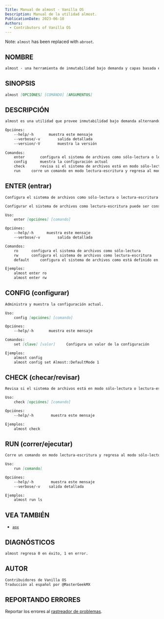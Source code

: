 ```yaml
---
Title: Manual de almost - Vanilla OS
Description: Manual de la utilidad almost.
PublicationDate: 2023-06-10
Authors: 
  - Contributors of Vanilla OS
---
```


Note: `almost` has been replaced with `abroot`.

## NOMBRE

```md
almost - una herramienta de inmutabilidad bajo demanda y capas basada en el atributo de archivo (i)nmutable y tmpfs.
```

## SINOPSIS

```md
almost [OPCIÓNES] [COMANDO] [ARGUMENTOS]
```

## DESCRIPCIÓN

```md
almost es una utilidad que provee inmutabilidad bajo demanda alternando la inmutabilidad de los archivos y directorios en la raíz del sistema. También provee una forma de crear capas por encima de los directorios inmutables, permitiendo probar cambios antes de cometerlos.

Opciónes:
    --help/-h       muestra este mensaje
    --verbose/-v        salida detallada
    --version/-V        muestra la versión
    
Comandos:
    enter       configura el sistema de archivos como sólo-lectura o lectura-escritura hasta el próximo reinicio
    config      muestra la configuración actual
    check       revisa si el sistema de archivos está en modo sólo-lectura o lectura-escritura
    run     corre un comando en modo lectura-escritura y regresa al modo sólo-lectura después de que el comando termine
```

## ENTER (entrar)

```md
Configura el sistema de archivos como sólo-lectura o lectura-escritura hasta el próximo reinicio.

Configurar el sistema de archivos como lectura-escritura puede ser considerado un riesgo de seguridad. Sea cuidadoso cuando use este comando.

Uso:
    enter [opciónes] [comando]

Opciónes:
    --help/-h      muestra este mensaje
    --verbose/-v        salida detallada

Comandos:
    ro      configura el sistema de archivos como sólo-lectura
    rw      configura el sistema de archivos como lectura-escritura
    default     configura el sistema de archivos como está definido en el archivo de configuración

Ejemplos:
    almost enter ro
    almost enter rw
```

## CONFIG (configurar)

```md
Administra y muestra la configuración actual.

Uso:
    config [opciónes] [comando]

Opciónes:
    --help/-h       muestra este mensaje

Comandos:
    set [clave] [valor]     Configura un valor de la configuración

Ejemplos:
    almost config
    almost config set Almost::DefaultMode 1
```

## CHECK (checar/revisar)

```md
Revisa si el sistema de archivos está en modo sólo-lectura o lectura-escritura.

Uso:
    check [opciónes] [comando]

Opciónes:
    --help/-h        muestra este mensaje

Ejemplos:
    almost check
```

## RUN (correr/ejecutar)

```md
Corre un comando en modo lectura-escritura y regresa al modo sólo-lectura después de que el comando termine.

Uso:
    run [comando]

Opciónes:
    --help/-h        muestra este mensaje
    --verbose/-v    salida detallada

Ejemplos:
    almost run ls
```

## VEA TAMBIÉN

- [`apx`](apx)

## DIAGNÓSTICOS

```md
almost regresa 0 en éxito, 1 en error.
```

## AUTOR

```md
Contribuidores de Vanilla OS
Traducción al español por @MasterGeekMX
```

## REPORTANDO ERRORES

Reportar los errores al [rastreador de problemas](https://github.com/Vanilla-OS/almost/issues).
